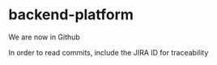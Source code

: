# backend-platform

We are now in Github

In order to read commits, include the JIRA ID for traceability